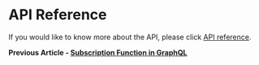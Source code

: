 # API Reference

If you would like to know more about the API, please click [API reference](https://api-doc.optisigns.com).

**Previous Article - [Subscription Function in GraphQL](https://support.optisigns.com/hc/en-us/articles/36558469962643-Subscription-Function-in-GraphQL)**